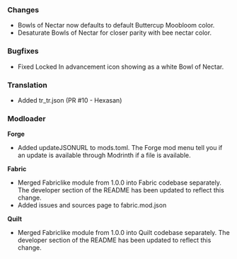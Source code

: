 ### Changes
- Bowls of Nectar now defaults to default Buttercup Moobloom color.
- Desaturate Bowls of Nectar for closer parity with bee nectar color.

### Bugfixes
- Fixed Locked In advancement icon showing as a white Bowl of Nectar.

### Translation
- Added tr_tr.json (PR #10 - Hexasan)

### Modloader
**Forge**
- Added updateJSONURL to mods.toml. The Forge mod menu tell you if an update is available through Modrinth if a file is available.

**Fabric**
- Merged Fabriclike module from 1.0.0 into Fabric codebase separately. The developer section of the README has been updated to reflect this change.
- Added issues and sources page to fabric.mod.json

**Quilt**
- Merged Fabriclike module from 1.0.0 into Quilt codebase separately. The developer section of the README has been updated to reflect this change.
